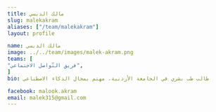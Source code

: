 ```yaml
---
title: مالك الدبسي
slug: malekakram
aliases: ["/team/malekakram"]
layout: profile

name: مالك الدبسي
image: ../../team/images/malek-akram.png
teams: [
"فريق التّواصل الاجتماعي",
]
bio: طالب طب بشري في الجامعة الأردنية، مهتم بمجال الذكاء الاصطناعي

facebook: malook.akram
email: malek315@gmail.com
---
```


